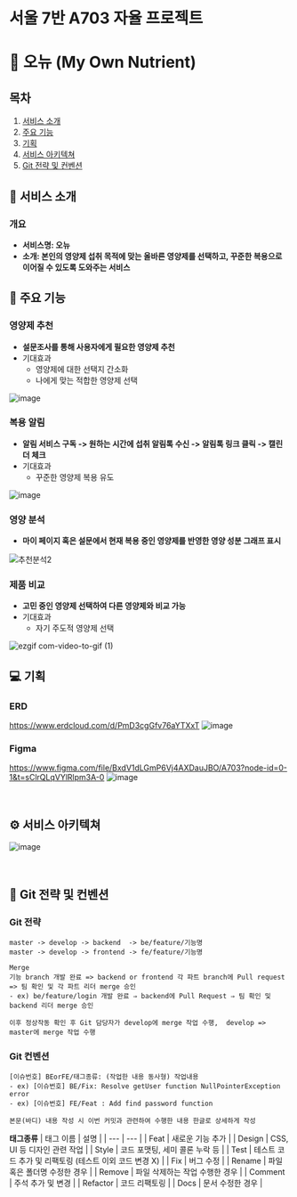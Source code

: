 # 서울 7반 A703 자율 프로젝트
# 💊 오뉴 (My Own Nutrient)

## 목차
1. [서비스 소개](#-서비스-소개)
2. [주요 기능](#-주요-기능)
3. [기획](#-기획)
4. [서비스 아키텍쳐](#%EF%B8%8F-서비스-아키텍쳐)
5. [Git 전략 및 컨벤션](#-git-전략-및-컨벤션)


## 💊 서비스 소개

### 개요
- **서비스명: 오뉴**
- **소개: 본인의 영양제 섭취 목적에 맞는 올바른 영양제를 선택하고, 꾸준한 복용으로 이어질 수 있도록 도와주는 서비스**


## 🤗 주요 기능
### 영양제 추천
- **설문조사를 통해 사용자에게 필요한 영양제 추천**
- 기대효과
  - 영양제에 대한 선택지 간소화
  - 나에게 맞는 적합한 영양제 선택
  
![image](https://user-images.githubusercontent.com/110287222/233531371-8b7c9d7a-1856-4cc9-90be-012fce7c9083.png)


### 복용 알림
- **알림 서비스 구독 -> 원하는 시간에 섭취 알림톡 수신 -> 알림톡 링크 클릭 -> 캘린더 체크**
- 기대효과
  - 꾸준한 영양제 복용 유도

![image](https://user-images.githubusercontent.com/110287222/233532722-5a815e4c-5555-44b9-96e9-95171772a9ed.png)

### 영양 분석
- **마이 페이지 혹은 설문에서 현재 복용 중인 영양제를 반영한 영양 성분 그래프 표시**

![추천분석2](https://user-images.githubusercontent.com/110287222/233534732-ad15b6d3-b7b8-4c2f-b305-7905bd4b8aea.gif)

### 제품 비교
- **고민 중인 영양제 선택하여 다른 영양제와 비교 가능**
- 기대효과
  - 자기 주도적 영양제 선택
  
![ezgif com-video-to-gif (1)](https://user-images.githubusercontent.com/110287222/233534619-61e138a3-dd0c-4c28-a796-a04056797cdf.gif)




## 💻 기획
### ERD
https://www.erdcloud.com/d/PmD3cgGfv76aYTXxT
![image](https://user-images.githubusercontent.com/110287222/233533959-eb162c16-051b-45ba-be50-ec29c12e6721.png)


### Figma
https://www.figma.com/file/BxdV1dLGmP6Vj4AXDauJBO/A703?node-id=0-1&t=sClrQLqVYlRlpm3A-0
![image](https://user-images.githubusercontent.com/110287222/233533811-0bcc9e11-21f5-43ec-841c-32405c1d40db.png)

<br/>

## ⚙️ 서비스 아키텍쳐
![image](https://user-images.githubusercontent.com/110287222/233531797-26ec4ff9-f82d-4a96-9576-d33399c0df9f.png)

<br/>

## 🌟 Git 전략 및 컨벤션
### Git 전략
```
master -> develop -> backend  -> be/feature/기능명
master -> develop -> frontend -> fe/feature/기능명

Merge
기능 branch 개발 완료 => backend or frontend 각 파트 branch에 Pull request => 팀 확인 및 각 파트 리더 merge 승인
- ex) be/feature/login 개발 완료 ⇒ backend에 Pull Request ⇒ 팀 확인 및 backend 리더 merge 승인

이후 정상작동 확인 후 Git 담당자가 develop에 merge 작업 수행,  develop => master에 merge 작업 수행 
```
### Git 컨벤션
```
[이슈번호] BEorFE/태그종류: (작업한 내용 동사형) 작업내용
- ex) [이슈번호] BE/Fix: Resolve getUser function NullPointerException error
- ex) [이슈번호] FE/Feat : Add find password function

본문(바디) 내용 작성 시 이번 커밋과 관련하여 수행한 내용 한글로 상세하게 작성
```
**태그종류**
| 태그 이름 | 설명 |
| --- | --- |
| Feat | 새로운 기능 추가 |
| Design | CSS, UI 등 디자인 관련 작업 |
| Style | 코드 포맷팅, 세미 콜론 누락 등 |
| Test | 테스트 코드 추가 및 리팩토링 (테스트 이외 코드 변경 X) |
| Fix | 버그 수정 |
| Rename | 파일 혹은 폴더명 수정한 경우 |
| Remove | 파일 삭제하는 작업 수행한 경우 |
| Comment | 주석 추가 및 변경 |
| Refactor | 코드 리팩토링 |
| Docs | 문서 수정한 경우 |
